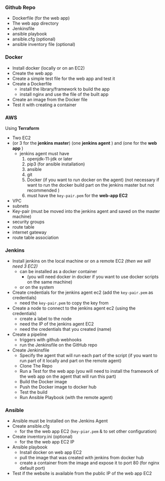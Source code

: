 ### Github Repo 
- Dockerfile (for the web app)
- The web app directory 
- Jenkinsfile 
- ansible playbook 
- ansible.cfg  (optional)
- ansible inventory file (optional)
 
### Docker
- Install docker (locally or on an EC2)
- Create the web app 
- Create a simple test file for the web app and test it 
- Create a Dockerfile 
	- install the library/framework to build the app 
	- install nginx and use the file of the built app 
- Create an image from the Docker file 
- Test it with creating a container
### AWS 
Using **Terraform**
- Two EC2 
- (or 3 for the **jenkins master**) (one **jenkins agent** ) and (one for the **web app** )
	- jenkins agent  must have 
		1. openjdk-11-jdk or later
		2. pip3 (for ansible installation)
		3. ansible
		4. git
		5. Docker (if you want to run docker on the agent) (not necessary if want to run the docker build part on the jenkins master but not recommended )
		6. must have the `key-pair.pem` for the **web-app EC2**
- VPC
- subnets
- Key-pair (must be moved into the jenkins agent and saved on the master machine)
- security groups
- route table
- internet gateway
- route table association
### Jenkins
- Install jenkins on the local machine or on a remote EC2 *(then we will need 3 EC2)*
	- can be installed as a docker container
		- (you will need docker in docker if you want to use docker scripts on the same machine)
	- or on the system 
- Create credentials for the jenkins agent ec2 (add the `key-pair.pem` as credentials)
	- need the `key-pair.pem` to copy the key from
- Create a node to connect to the jenkins agent ec2 (using the credentials)
	- create a label to the node
	- need the IP of the jenkins agent EC2
	- need the credentials that you created (name)
- Create a pipeline
	- triggers with github webhooks
	- run the Jenkinsfile on the GitHub repo 
- Create Jenkinsfile
	- Specify the agent that will run each part of the script (if you want to run part of it locally and part on the remote agent)
	- Clone The Repo
	- Run a Test for the web app (you will need to install the framework of the web app on the agent that will run this part)
	- Build the Docker image 
	- Push the Docker image to docker hub
	- Test the build
	- Run Ansible Playbook (with the remote agent)

### Ansible
- Ansible must be Installed on the Jenkins Agent 
- Create ansible.cfg
	- for the the web app EC2  (`key-piar.pem` & to set other configuration)
- Create inventory.ini (optional)
	- for the the web app EC2 IP
- Ansible playbook 
	- Install docker on web app EC2 
	- pull the image that was created with jenkins from docker hub
	- create a container from the image and  expose it to port 80 (for nginx default port)
- Test if the website is available from the public IP of the web app EC2